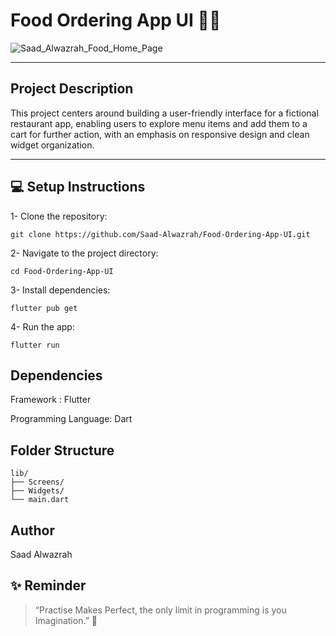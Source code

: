 # Food Ordering App UI 🍔📱

![Saad_Alwazrah_Food_Home_Page](https://github.com/user-attachments/assets/61a37e1a-6b82-4fb5-9e37-a51f82907d77)
     

---

## Project Description

This project centers around building a user-friendly interface for a fictional restaurant app, enabling users to explore menu items and add them to a cart for further action, with an emphasis on responsive design and clean widget organization.


---


## 💻 Setup Instructions

1- Clone the repository:

  ```
  git clone https://github.com/Saad-Alwazrah/Food-Ordering-App-UI.git
  ```

2- Navigate to the project directory:

   ```
   cd Food-Ordering-App-UI
   ```

3- Install dependencies:

   ```
   flutter pub get
   ```

4- Run the app:

   ```
   flutter run
   ```

## Dependencies 

  Framework : Flutter

  Programming Language: Dart


## Folder Structure

    lib/
    ├── Screens/
    ├── Widgets/
    └── main.dart

## Author 

Saad Alwazrah


## ✨ Reminder

> “Practise Makes Perfect, the only limit in programming is you Imagination.” 🚀
